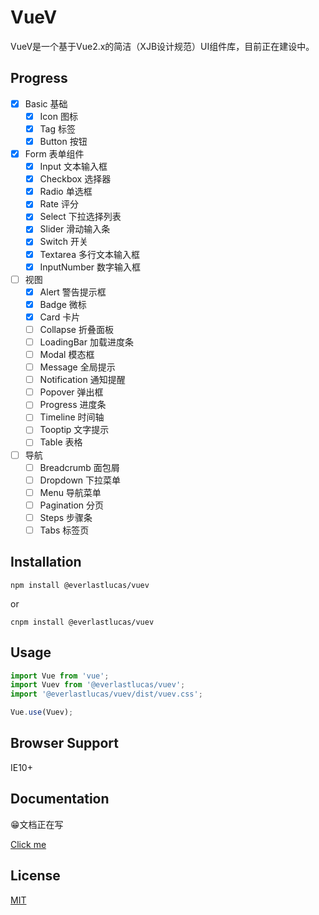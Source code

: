 # VueV
VueV是一个基于Vue2.x的简洁（XJB设计规范）UI组件库，目前正在建设中。

## Progress
- [x] Basic 基础
  - [x] Icon 图标
  - [x] Tag 标签
  - [x] Button 按钮
- [x] Form 表单组件
  - [x] Input 文本输入框
  - [x] Checkbox 选择器
  - [x] Radio 单选框
  - [x] Rate 评分
  - [x] Select 下拉选择列表
  - [x] Slider 滑动输入条
  - [x] Switch 开关
  - [x] Textarea 多行文本输入框
  - [x] InputNumber 数字输入框
- [ ] 视图
  - [x] Alert 警告提示框
  - [x] Badge 微标
  - [x] Card 卡片
  - [ ] Collapse 折叠面板
  - [ ] LoadingBar 加载进度条
  - [ ] Modal 模态框
  - [ ] Message 全局提示
  - [ ] Notification 通知提醒
  - [ ] Popover 弹出框
  - [ ] Progress 进度条
  - [ ] Timeline 时间轴
  - [ ] Tooptip 文字提示
  - [ ] Table 表格
- [ ] 导航
  - [ ] Breadcrumb 面包屑
  - [ ] Dropdown 下拉菜单
  - [ ] Menu 导航菜单
  - [ ] Pagination 分页
  - [ ] Steps 步骤条
  - [ ] Tabs 标签页

## Installation
```
npm install @everlastlucas/vuev
```
or
```
cnpm install @everlastlucas/vuev
```

## Usage
```javascript
import Vue from 'vue';
import Vuev from '@everlastlucas/vuev';
import '@everlastlucas/vuev/dist/vuev.css';

Vue.use(Vuev);
```

## Browser Support
IE10+

## Documentation
😁文档正在写

[Click me](https://github.com/logcas/Vuev/blob/master/docs/README.md)

## License
[MIT](https://github.com/logcas/Vuev/blob/master/LICENSE)